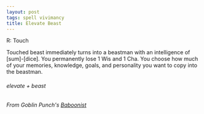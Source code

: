 ```yaml
---
layout: post
tags: spell vivimancy
title: Elevate Beast
---
```

R: Touch

Touched beast immediately turns into a beastman with an intelligence of [sum]-[dice].  You permanently lose 1 Wis and 1 Cha.  You choose how much of your memories, knowledge, goals, and personality you want to copy into the beastman. 
 
###### elevate + beast
###### From Goblin Punch's [Baboonist](https://goblinpunch.blogspot.com/2019/07/new-wizard-baboonist.html)
